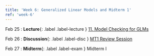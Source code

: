 ```yaml
---
title: 'Week 6: Generalized Linear Models and Midterm 1'
ref: 'week-6'
---
```


Feb 25
: **Lecture**{: .label .label-lecture } [11. Model Checking for GLMs](lecture/lec11)

Feb 26
: **Discussion**{: .label .label-disc } [MT1 Review Session](https://docs.google.com/presentation/d/12VdBz2XtvPek29NybcIUJGjnksFHi7jRZuc4era9tRo/edit?usp=sharing)

Feb 27
: **Midterm**{: .label .label-exam } Midterm I

